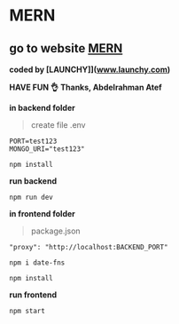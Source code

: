 # MERN

## go to website [MERN]()

<b>coded by [LAUNCHY]](www.launchy.com)</b>

**HAVE FUN 👌**
**Thanks, Abdelrahman Atef**

**in backend folder**

> create file .env

```
PORT=test123
MONGO_URI="test123"
```

```
npm install
```

**run backend**

```
npm run dev
```

**in frontend folder**

> package.json

```
"proxy": "http://localhost:BACKEND_PORT"
```

```
npm i date-fns
```

```
npm install
```

**run frontend**

```
npm start
```

